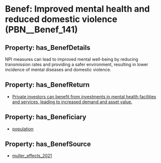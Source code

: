 # Benef: __Improved mental health and reduced domestic violence__ (PBN__Benef_141)

## Property: has_BenefDetails

NPI measures can lead to improved mental well-being by reducing transmission rates and providing a safer environment, resulting in lower incidence of mental diseases and domestic violence.

## Property: has_BenefReturn

* [Private investors can benefit from investments in mental health facilities and services, leading to increased demand and asset value.](../BenefReturn/PBN__BenefReturn_141)

## Property: has_Beneficiary

* [population](../Stakeholder/PBN__Stakeholder_81)

## Property: has_BenefSource

* [muller_effects_2021](../Article/PBN__Article_30)


